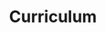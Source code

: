 ---
title: Curriculum
layout: cv
actions:
  - label: "Download as PDF"
    icon: pdf
    url: ""
---